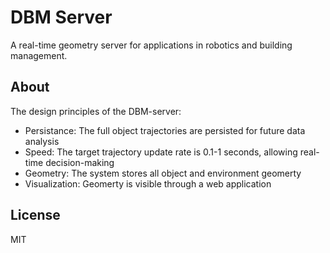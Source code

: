 # DBM Server
A real-time geometry server for applications in robotics and building management.

## About
The design principles of the DBM-server:
* Persistance: The full object trajectories are persisted for future data analysis
* Speed: The target trajectory update rate is 0.1-1 seconds, allowing real-time decision-making
* Geometry: The system stores all object and environment geomerty
* Visualization: Geomerty is visible through a web application

## License
MIT
